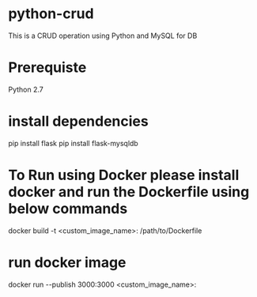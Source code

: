 # python-crud
This is a CRUD operation using Python and MySQL for DB

# Prerequiste
Python 2.7

# install dependencies
pip install flask
pip install flask-mysqldb

# To Run using Docker please install docker and run the Dockerfile using below commands
docker build -t <custom_image_name>:<tag> /path/to/Dockerfile 

# run docker image
docker run --publish 3000:3000 <custom_image_name>:<tag>